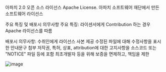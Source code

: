 아파치 2.0 오픈 소스 라이선스
Apache License. 아파치 소프트웨어 재단에서 만든 소프트웨어 라이선스

주요 특징 및 배포시 의무사항
주요 특징:
라이센서에게 Contribution 하는 경우 Apache 라이선스를 따름
 
배포시 의무사항:
수취인에게 라이선스 사본 제공
수정된 파일에 대해 수정사항을 표시한 안내문구 첨부
저작권, 특허, 상표, attribution에 대한 고지사항을 소스코드 또는 "NOTICE" 파일 등에 포함
최초개발자 등을 위해 보증을 면제하고, 책임을 제한

![image](https://github.com/GloryCiel/OpensourceResearch/assets/113595521/c8775e36-1108-48d8-ae18-3a326c0e9d12)
